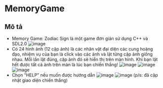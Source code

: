 # MemoryGame
## Mô tả
- Memory Game: Zodiac Sign là một game đơn giản sử dụng C++ và SDL2.0
  ![image](https://github.com/linhdaynee/MemoryGame/assets/162463243/2d0c4c83-9a9f-4f28-ab69-8b00d0f386a4)
- Có 24 hình ảnh (12 cặp ảnh) là các nhân vật đại diện các cung hoàng đạo, nhiệm vụ của bạn là click vào các ảnh và lật từng cặp ảnh giống nhau. Mỗi lần lật đúng, cặp ảnh đó sẽ hiển thị trên màn hình. Khi bạn lật hết được tất cả ảnh trên màn là lúc bạn chiến thắng!
  ![image](https://github.com/linhdaynee/MemoryGame/assets/162463243/3aa0b9e8-3d4d-42db-a048-0860db9f1e4f)
  ![image](https://github.com/linhdaynee/MemoryGame/assets/162463243/1e031b60-5c10-442d-9d98-fbae2515c148)
  ![image](https://github.com/linhdaynee/MemoryGame/assets/162463243/d576148e-2e3a-4d51-9c72-352e76a60b25)
- Chọn "HELP" nếu muốn được hướng dẫn
   ![image](https://github.com/linhdaynee/MemoryGame/assets/162463243/7e2659a3-0eac-46f6-94bd-f573dd889db5)
  ![image](https://github.com/linhdaynee/MemoryGame/assets/162463243/9718199b-f3b0-4c41-8469-9e65e3c6bbcf)
(p/s: đã cập nhật giao diện chiến thắng)
